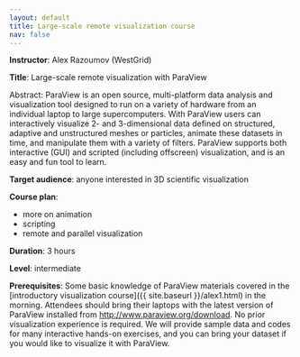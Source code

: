 ```yaml
---
layout: default
title: Large-scale remote visualization course
nav: false
---
```


**Instructor**: Alex Razoumov (WestGrid)

**Title**: Large-scale remote visualization with ParaView

Abstract: ParaView is an open source, multi-platform data analysis and visualization tool designed to run
on a variety of hardware from an individual laptop to large supercomputers. With ParaView users can
interactively visualize 2- and 3-dimensional data defined on structured, adaptive and unstructured meshes
or particles, animate these datasets in time, and manipulate them with a variety of filters. ParaView
supports both interactive (GUI) and scripted (including offscreen) visualization, and is an easy and fun
tool to learn.

**Target audience**: anyone interested in 3D scientific visualization

**Course plan**:
- more on animation
- scripting
- remote and parallel visualization

**Duration**: 3 hours

**Level**: intermediate

**Prerequisites**: Some basic knowledge of ParaView materials covered in the
[introductory visualization course]({{ site.baseurl }}/alex1.html) in the morning. Attendees should bring
their laptops with the latest version of ParaView installed from http://www.paraview.org/download. No
prior visualization experience is required. We will provide sample data and codes for many interactive
hands-on exercises, and you can bring your dataset if you would like to visualize it with ParaView.
